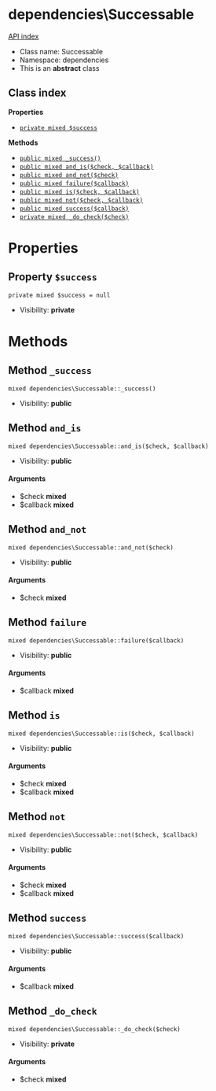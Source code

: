 # dependencies\Successable
[API index](../API-index.md)






* Class name: Successable
* Namespace: dependencies
* This is an **abstract** class




## Class index

**Properties**
* [`private mixed $success`](#property-success)

**Methods**
* [`public mixed _success()`](#method-_success)
* [`public mixed and_is($check, $callback)`](#method-and_is)
* [`public mixed and_not($check)`](#method-and_not)
* [`public mixed failure($callback)`](#method-failure)
* [`public mixed is($check, $callback)`](#method-is)
* [`public mixed not($check, $callback)`](#method-not)
* [`public mixed success($callback)`](#method-success)
* [`private mixed _do_check($check)`](#method-_do_check)







# Properties


## Property `$success`

```
private mixed $success = null
```





* Visibility: **private**


# Methods


## Method `_success`

```
mixed dependencies\Successable::_success()
```





* Visibility: **public**



## Method `and_is`

```
mixed dependencies\Successable::and_is($check, $callback)
```





* Visibility: **public**

#### Arguments

* $check **mixed**
* $callback **mixed**



## Method `and_not`

```
mixed dependencies\Successable::and_not($check)
```





* Visibility: **public**

#### Arguments

* $check **mixed**



## Method `failure`

```
mixed dependencies\Successable::failure($callback)
```





* Visibility: **public**

#### Arguments

* $callback **mixed**



## Method `is`

```
mixed dependencies\Successable::is($check, $callback)
```





* Visibility: **public**

#### Arguments

* $check **mixed**
* $callback **mixed**



## Method `not`

```
mixed dependencies\Successable::not($check, $callback)
```





* Visibility: **public**

#### Arguments

* $check **mixed**
* $callback **mixed**



## Method `success`

```
mixed dependencies\Successable::success($callback)
```





* Visibility: **public**

#### Arguments

* $callback **mixed**



## Method `_do_check`

```
mixed dependencies\Successable::_do_check($check)
```





* Visibility: **private**

#### Arguments

* $check **mixed**


